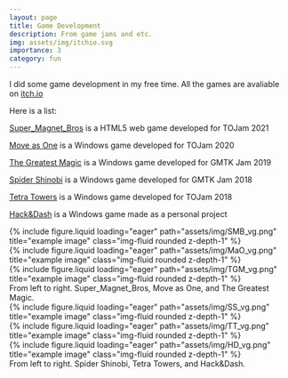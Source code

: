```yaml
---
layout: page
title: Game Development
description: From game jams and etc.
img: assets/img/itchio.svg
importance: 3
category: fun
---
```


I did some game development in my free time. All the games are avaliable on [itch.io](https://ekaperiodictable11.itch.io/)

Here is a list:

[Super_Magnet_Bros](https://ekaperiodictable11.itch.io/super-magnet-bros) is a HTML5 web game developed for TOJam 2021

[Move as One](https://ekaperiodictable11.itch.io/move-as-one) is a Windows game developed for TOJam 2020

[The Greatest Magic](https://ekaperiodictable11.itch.io/the-greatest-magic) is a Windows game developed for GMTK Jam 2019

[Spider Shinobi](https://ekaperiodictable11.itch.io/spider-shinobi) is a Windows game developed for GMTK Jam 2018

[Tetra Towers](https://ekaperiodictable11.itch.io/tetra-towers) is a Windows game developed for TOJam 2018

[Hack&Dash](https://ekaperiodictable11.itch.io/hackdash) is a Windows game made as a personal project

<div class="row">
    <div class="col-sm mt-3 mt-md-0">
        {% include figure.liquid loading="eager" path="assets/img/SMB_vg.png" title="example image" class="img-fluid rounded z-depth-1" %}
    </div>
    <div class="col-sm mt-3 mt-md-0">
        {% include figure.liquid loading="eager" path="assets/img/MaO_vg.png" title="example image" class="img-fluid rounded z-depth-1" %}
    </div>
    <div class="col-sm mt-3 mt-md-0">
        {% include figure.liquid loading="eager" path="assets/img/TGM_vg.png" title="example image" class="img-fluid rounded z-depth-1" %}
    </div>
</div>
<div class="caption">
    From left to right. Super_Magnet_Bros, Move as One, and The Greatest Magic.
</div>
<div class="row">
    <div class="col-sm mt-3 mt-md-0">
        {% include figure.liquid loading="eager" path="assets/img/SS_vg.png" title="example image" class="img-fluid rounded z-depth-1" %}
    </div>
    <div class="col-sm mt-3 mt-md-0">
        {% include figure.liquid loading="eager" path="assets/img/TT_vg.png" title="example image" class="img-fluid rounded z-depth-1" %}
    </div>
    <div class="col-sm mt-3 mt-md-0">
        {% include figure.liquid loading="eager" path="assets/img/HD_vg.png" title="example image" class="img-fluid rounded z-depth-1" %}
    </div>
</div>
<div class="caption">
    From left to right. Spider Shinobi, Tetra Towers, and Hack&Dash.
</div>
